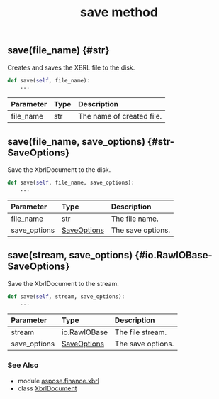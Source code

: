 ﻿---
title: save method
second_title: Aspose.Finance for Python via .NET API References
description: 
type: docs
weight: 20
url: /python-net/aspose.finance.xbrl/xbrldocument/save/
is_root: false
---

## save(file_name) {#str}

Creates and saves the XBRL file to the disk.



```python
def save(self, file_name):
    ...
```


| Parameter | Type | Description |
| :- | :- | :- |
| file_name | str | The name of created file. |


## save(file_name, save_options) {#str-SaveOptions}

Save the XbrlDocument to the disk.



```python
def save(self, file_name, save_options):
    ...
```


| Parameter | Type | Description |
| :- | :- | :- |
| file_name | str | The file name. |
| save_options | [SaveOptions](/finance/python-net/aspose.finance.xbrl/saveoptions) | The save options. |


## save(stream, save_options) {#io.RawIOBase-SaveOptions}

Save the XbrlDocument to the stream.



```python
def save(self, stream, save_options):
    ...
```


| Parameter | Type | Description |
| :- | :- | :- |
| stream | io.RawIOBase | The file stream. |
| save_options | [SaveOptions](/finance/python-net/aspose.finance.xbrl/saveoptions) | The save options. |



### See Also
* module [aspose.finance.xbrl](../../)
* class [XbrlDocument](/finance/python-net/aspose.finance.xbrl/xbrldocument)
